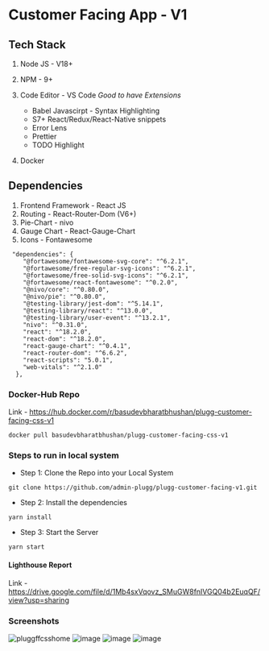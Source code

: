 # Customer Facing App - V1
## Tech Stack
1. Node JS - V18+
2. NPM - 9+
3. Code Editor - VS Code
	 *Good to have Extensions*
	- Babel Javascirpt - Syntax Highlighting
	- S7+ React/Redux/React-Native snippets
	- Error Lens
	- Prettier
	- TODO Highlight
	
4. Docker 

## Dependencies

1. Frontend Framework - React JS
2. Routing - React-Router-Dom (V6+)
3. Pie-Chart - nivo
4. Gauge Chart - React-Gauge-Chart
5. Icons - Fontawesome

```
 "dependencies": {
    "@fortawesome/fontawesome-svg-core": "^6.2.1",
    "@fortawesome/free-regular-svg-icons": "^6.2.1",
    "@fortawesome/free-solid-svg-icons": "^6.2.1",
    "@fortawesome/react-fontawesome": "^0.2.0",
    "@nivo/core": "^0.80.0",
    "@nivo/pie": "^0.80.0",
    "@testing-library/jest-dom": "^5.14.1",
    "@testing-library/react": "^13.0.0",
    "@testing-library/user-event": "^13.2.1",
    "nivo": "^0.31.0",
    "react": "^18.2.0",
    "react-dom": "^18.2.0",
    "react-gauge-chart": "^0.4.1",
    "react-router-dom": "^6.6.2",
    "react-scripts": "5.0.1",
    "web-vitals": "^2.1.0"
  },
  ```
   
 ### Docker-Hub Repo
 
 Link - https://hub.docker.com/r/basudevbharatbhushan/plugg-customer-facing-css-v1
 
 ```
 docker pull basudevbharatbhushan/plugg-customer-facing-css-v1
 ```
 
 ### Steps to run in local system
 
 - Step 1: Clone the Repo into your Local System
 ```
 git clone https://github.com/admin-plugg/plugg-customer-facing-v1.git
 ```
 - Step 2: Install the dependencies
 ```
 yarn install
 ```
 
 - Step 3: Start the Server
 
 ```
 yarn start
 ```

#### Lighthouse Report 
Link - https://drive.google.com/file/d/1Mb4sxVqovz_SMuGW8fnIVGQ04b2EuqQF/view?usp=sharing

### Screenshots
![pluggffcsshome](https://user-images.githubusercontent.com/120786880/212467298-7a17a9dd-517b-42bd-a52c-de2f4bc316af.png)
![image](https://user-images.githubusercontent.com/120786880/212467355-03e507c8-8d69-4440-8c2e-436533cc9604.png)
![image](https://user-images.githubusercontent.com/120786880/212467410-513bcd63-1fd4-4aa5-9dc3-9de62da309ff.png)
![image](https://user-images.githubusercontent.com/120786880/212467421-48669e34-deeb-47bd-8ed9-758dd2bc8a5e.png)
